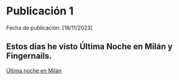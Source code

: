 # Publicación 1

Fecha de publicación: [18/11/2023]

## Estos días he visto Última Noche en Milán y Fingernails.

[Última noche en Milán](https://www.imdb.com/title/tt20465746/?ref_=nv_sr_srsg_6_tt_8_nm_0_q_last%2520night%2520)
